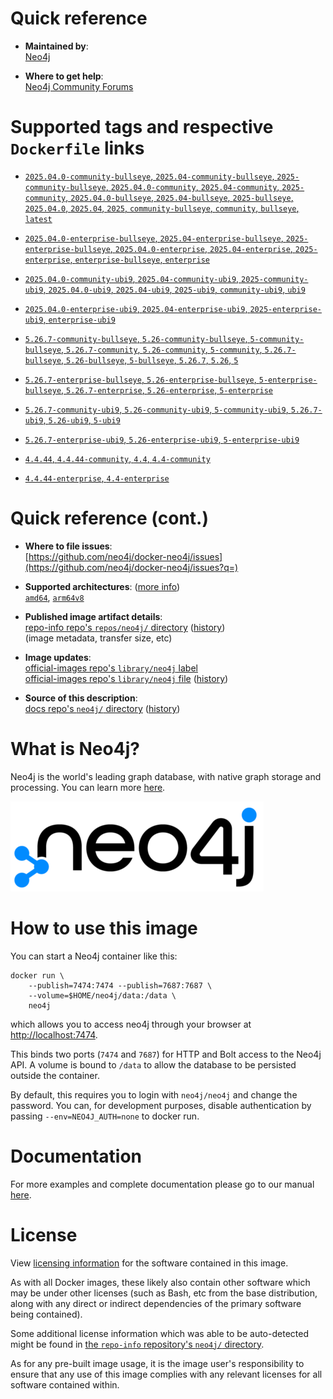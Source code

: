 <!--

********************************************************************************

WARNING:

    DO NOT EDIT "neo4j/README.md"

    IT IS AUTO-GENERATED

    (from the other files in "neo4j/" combined with a set of templates)

********************************************************************************

-->

# Quick reference

-	**Maintained by**:  
	[Neo4j](https://github.com/neo4j/docker-neo4j)

-	**Where to get help**:  
	[Neo4j Community Forums](https://community.neo4j.com)

# Supported tags and respective `Dockerfile` links

-	[`2025.04.0-community-bullseye`, `2025.04-community-bullseye`, `2025-community-bullseye`, `2025.04.0-community`, `2025.04-community`, `2025-community`, `2025.04.0-bullseye`, `2025.04-bullseye`, `2025-bullseye`, `2025.04.0`, `2025.04`, `2025`, `community-bullseye`, `community`, `bullseye`, `latest`](https://github.com/neo4j/docker-neo4j-publish/blob/fc15c187e052410e6462ed5c4054c5537e0c01ac/2025.04.0/bullseye/community/Dockerfile)

-	[`2025.04.0-enterprise-bullseye`, `2025.04-enterprise-bullseye`, `2025-enterprise-bullseye`, `2025.04.0-enterprise`, `2025.04-enterprise`, `2025-enterprise`, `enterprise-bullseye`, `enterprise`](https://github.com/neo4j/docker-neo4j-publish/blob/fc15c187e052410e6462ed5c4054c5537e0c01ac/2025.04.0/bullseye/enterprise/Dockerfile)

-	[`2025.04.0-community-ubi9`, `2025.04-community-ubi9`, `2025-community-ubi9`, `2025.04.0-ubi9`, `2025.04-ubi9`, `2025-ubi9`, `community-ubi9`, `ubi9`](https://github.com/neo4j/docker-neo4j-publish/blob/fc15c187e052410e6462ed5c4054c5537e0c01ac/2025.04.0/ubi9/community/Dockerfile)

-	[`2025.04.0-enterprise-ubi9`, `2025.04-enterprise-ubi9`, `2025-enterprise-ubi9`, `enterprise-ubi9`](https://github.com/neo4j/docker-neo4j-publish/blob/fc15c187e052410e6462ed5c4054c5537e0c01ac/2025.04.0/ubi9/enterprise/Dockerfile)

-	[`5.26.7-community-bullseye`, `5.26-community-bullseye`, `5-community-bullseye`, `5.26.7-community`, `5.26-community`, `5-community`, `5.26.7-bullseye`, `5.26-bullseye`, `5-bullseye`, `5.26.7`, `5.26`, `5`](https://github.com/neo4j/docker-neo4j-publish/blob/f2ea9c4a3a1afcaf2d5ea9654fe55ff52fc1e86f/5.26.7/bullseye/community/Dockerfile)

-	[`5.26.7-enterprise-bullseye`, `5.26-enterprise-bullseye`, `5-enterprise-bullseye`, `5.26.7-enterprise`, `5.26-enterprise`, `5-enterprise`](https://github.com/neo4j/docker-neo4j-publish/blob/f2ea9c4a3a1afcaf2d5ea9654fe55ff52fc1e86f/5.26.7/bullseye/enterprise/Dockerfile)

-	[`5.26.7-community-ubi9`, `5.26-community-ubi9`, `5-community-ubi9`, `5.26.7-ubi9`, `5.26-ubi9`, `5-ubi9`](https://github.com/neo4j/docker-neo4j-publish/blob/f2ea9c4a3a1afcaf2d5ea9654fe55ff52fc1e86f/5.26.7/ubi9/community/Dockerfile)

-	[`5.26.7-enterprise-ubi9`, `5.26-enterprise-ubi9`, `5-enterprise-ubi9`](https://github.com/neo4j/docker-neo4j-publish/blob/f2ea9c4a3a1afcaf2d5ea9654fe55ff52fc1e86f/5.26.7/ubi9/enterprise/Dockerfile)

-	[`4.4.44`, `4.4.44-community`, `4.4`, `4.4-community`](https://github.com/neo4j/docker-neo4j-publish/blob/a0fc315f717639f19237bffd1ef1b9b4ecab4182/4.4.44/bullseye/community/Dockerfile)

-	[`4.4.44-enterprise`, `4.4-enterprise`](https://github.com/neo4j/docker-neo4j-publish/blob/a0fc315f717639f19237bffd1ef1b9b4ecab4182/4.4.44/bullseye/enterprise/Dockerfile)

# Quick reference (cont.)

-	**Where to file issues**:  
	[https://github.com/neo4j/docker-neo4j/issues](https://github.com/neo4j/docker-neo4j/issues?q=)

-	**Supported architectures**: ([more info](https://github.com/docker-library/official-images#architectures-other-than-amd64))  
	[`amd64`](https://hub.docker.com/r/amd64/neo4j/), [`arm64v8`](https://hub.docker.com/r/arm64v8/neo4j/)

-	**Published image artifact details**:  
	[repo-info repo's `repos/neo4j/` directory](https://github.com/docker-library/repo-info/blob/master/repos/neo4j) ([history](https://github.com/docker-library/repo-info/commits/master/repos/neo4j))  
	(image metadata, transfer size, etc)

-	**Image updates**:  
	[official-images repo's `library/neo4j` label](https://github.com/docker-library/official-images/issues?q=label%3Alibrary%2Fneo4j)  
	[official-images repo's `library/neo4j` file](https://github.com/docker-library/official-images/blob/master/library/neo4j) ([history](https://github.com/docker-library/official-images/commits/master/library/neo4j))

-	**Source of this description**:  
	[docs repo's `neo4j/` directory](https://github.com/docker-library/docs/tree/master/neo4j) ([history](https://github.com/docker-library/docs/commits/master/neo4j))

# What is Neo4j?

Neo4j is the world's leading graph database, with native graph storage and processing. You can learn more [here](http://neo4j.com/developer).

![logo](https://raw.githubusercontent.com/docker-library/docs/56823e63d5b6dd7ddbb9d5d3c4a8947778055d8e/neo4j/logo.png)

# How to use this image

You can start a Neo4j container like this:

```console
docker run \
    --publish=7474:7474 --publish=7687:7687 \
    --volume=$HOME/neo4j/data:/data \
    neo4j
```

which allows you to access neo4j through your browser at [http://localhost:7474](http://localhost:7474).

This binds two ports (`7474` and `7687`) for HTTP and Bolt access to the Neo4j API. A volume is bound to `/data` to allow the database to be persisted outside the container.

By default, this requires you to login with `neo4j/neo4j` and change the password. You can, for development purposes, disable authentication by passing `--env=NEO4J_AUTH=none` to docker run.

# Documentation

For more examples and complete documentation please go to our manual [here](http://neo4j.com/docs/operations-manual/current/deployment/single-instance/docker/).

# License

View [licensing information](https://neo4j.com/licensing) for the software contained in this image.

As with all Docker images, these likely also contain other software which may be under other licenses (such as Bash, etc from the base distribution, along with any direct or indirect dependencies of the primary software being contained).

Some additional license information which was able to be auto-detected might be found in [the `repo-info` repository's `neo4j/` directory](https://github.com/docker-library/repo-info/tree/master/repos/neo4j).

As for any pre-built image usage, it is the image user's responsibility to ensure that any use of this image complies with any relevant licenses for all software contained within.
